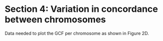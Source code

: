# Section 4: Variation in concordance between chromosomes

Data needed to plot the GCF per chromosome as shown in Figure 2D.
